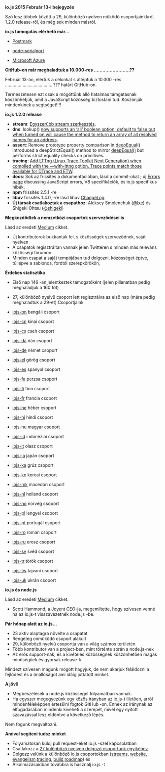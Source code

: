 **io.js 2015 Február 13-i bejegyzés**

Szó lesz többek között a 29, különböző nyelven működő csoportjainkkról, 1.2.0 release-ről, és még sok minden másról. 

**io.js támogatás elérhető már…**

* [Postmark](http://www.google.com/url?q=http%3A%2F%2Fblog.postmarkapp.com%2Fpost%2F110829734198%2Fits-official-were-getting-cozy-with-node-js&sa=D&sntz=1&usg=AFQjCNEOW8WRfuK896Cc77GDiE6Ap4DNXA)

* [node-serialport](https://www.google.com/url?q=https%3A%2F%2Fgithub.com%2Fvoodootikigod%2Fnode-serialport%2Fissues%2F439&sa=D&sntz=1&usg=AFQjCNETU24uk0pum_geBcYbKa6EmWQJXA)

* [Microsoft Azure](http://www.google.com/url?q=http%3A%2F%2Fazure.microsoft.com%2Fen-us%2Fdocumentation%2Farticles%2Fweb-sites-nodejs-iojs%2F&sa=D&sntz=1&usg=AFQjCNHGw9YvP_ZWImfk64a4qdT63VGylg)

**GitHub-on már meghaladtuk a 10.000-res …………………….??**

Február 13-án, elértük a célunkat s átléptük a 10.000 -res …………………………………??? határt GitHub-on. 

Természetesen ezt csak a mögöttünk álló hatalmas támgatásnak köszönhetjük, amit a JavaScript közösség biztostani tud. Köszönjük mindenkinek a segtséget!!!!

**io.js 1.2.0 release**

* **stream**: [Egyszerűbb stream szerkesztés](https://www.google.com/url?q=https%3A%2F%2Fgithub.com%2Fiojs%2Freadable-stream%2Fissues%2F102&sa=D&sntz=1&usg=AFQjCNFKNLzMqrM5Ix1ZXuWSnOEJX4Ei6w).
* **dns**: lookup() [now supports an ‘all’ boolean option, default to false but when turned on will cause the method to return an array of all resolved names for an address](https://www.google.com/url?q=https%3A%2F%2Fgithub.com%2Fiojs%2Fio.js%2Fpull%2F744&sa=D&sntz=1&usg=AFQjCNGXM0lAz9jOOCN_f7QvySBHBwqIHw).
* **assert**: Remove prototype property comparison in [deepEqual()](https://www.google.com/url?q=https%3A%2F%2Fgithub.com%2Fiojs%2Fio.js%2Fpull%2F636&sa=D&sntz=1&usg=AFQjCNGcQM34_-TsHWPW63ZJ1O_oJfq63Q) introduced a deepStrictEqual() method to mirror [deepEqual()](https://www.google.com/url?q=https%3A%2F%2Fgithub.com%2Fiojs%2Fio.js%2Fpull%2F639&sa=D&sntz=1&usg=AFQjCNESFRODORTjvXkzGVmXJu44A2IRVg) but performs strict equality checks on primitives.
* **tracing**: [Add LTTng (Linux Trace Toolkit Next Generation) when compiled with the —with-lttng option. Trace points match those available for DTrace and ETW](https://www.google.com/url?q=https%3A%2F%2Fgithub.com%2Fiojs%2Fio.js%2Fpull%2F702&sa=D&sntz=1&usg=AFQjCNHQfN3Z-WvsUmhsoQcQm1uNHqdzWA).
* **docs**: Sok az frissités a dokumentációban, lásd a commit-okat ; új [Errors page](https://www.google.com/url?q=https%3A%2F%2Fiojs.org%2Fapi%2Ferrors.html&sa=D&sntz=1&usg=AFQjCNHzEqvLiG19-mobBNpr5T52C2wfvg) discussing JavaScript errors, V8 specifikációk, és io.js specifikus hibák.
* **npm** frissités 2.5.1 -re
* **libuv** frissités 1.4.0, -re lásd libuv [ChangeLog](https://www.google.com/url?q=https%3A%2F%2Fgithub.com%2Flibuv%2Flibuv%2Fblob%2Fv1.x%2FChangeLog&sa=D&sntz=1&usg=AFQjCNF2i5H9Jl5mwm5a9MTkW-RKdV9eIQ)
* **Új társak csatlakoztak a csapathoz**: Aleksey Smolenchuk ([@lxe](https://www.google.com/url?q=https%3A%2F%2Fgithub.com%2Flxe&sa=D&sntz=1&usg=AFQjCNHrczPUb1fhdGs6IiYcKA04Ovqo7A)) és Shigeki Ohtsu ([@shigeki](https://www.google.com/url?q=https%3A%2F%2Fgithub.com%2Fshigeki&sa=D&sntz=1&usg=AFQjCNHEMExmtixmukjEwK_i8RmSF5fyoQ))

**Megkezdődtek a nemzetközi csoportok szerveződései is**

Lásd az eredeti [Medium]( https://www.google.com/url?q=https%3A%2F%2Fmedium.com%2F%40mikeal%2Fhow-io-js-built-a-146-person-27-language-localization-effort-in-one-day-65e5b1c49a62&sa=D&sntz=1&usg=AFQjCNEOO7zfmuqUgLr9qrd0ypRORlyb_g) cikket.

* Új kontributorok bukkantak fel, s közösségek szerveződnek, saját nyelven
* A csapatok regisztráltan vannak jelen Twitteren s minden más releváns közösségi fórumon 
* Minden csapat a saját tempójában tud dolgozni, közösséget éptve, túllépve a sablonos, fordtói szerepkörökön,

**Érdekes statisztika**

* Első nap 146 -an jelentkeztek támogatóként (jelen pillanatban pedig meghaladjuk a 160 főt)
* 27, különböző nyelvű csoport lett regisztrálva az első nap (mára pedig meghaladtuk a 29-et)
Csoportjaink

* [iojs-bn](https://www.google.com/url?q=https%3A%2F%2Fgithub.com%2Fiojs%2Fiojs-bn&sa=D&sntz=1&usg=AFQjCNGtvWdrdgB5Hr8-7JBiZGXKYEtjkQ) bengáli csoport

* [iojs-cn](https://www.google.com/url?q=https%3A%2F%2Fgithub.com%2Fiojs%2Fiojs-cn&sa=D&sntz=1&usg=AFQjCNEMV5-XQDVpG62GdqkVgkypRdNrXA) kinai csoport 

* [iojs-cs](https://www.google.com/url?q=https%3A%2F%2Fgithub.com%2Fiojs%2Fiojs-cs&sa=D&sntz=1&usg=AFQjCNHlocJU5S-orAJQyFPrsX1VL0WAUA) cseh csoport

* [iojs-da](https://www.google.com/url?q=https%3A%2F%2Fgithub.com%2Fiojs%2Fiojs-da&sa=D&sntz=1&usg=AFQjCNHIUV7ABGMxZDLEbb08iIKFpHeVlA) dán csoport

* [iojs-de](https://www.google.com/url?q=https%3A%2F%2Fgithub.com%2Fiojs%2Fiojs-de&sa=D&sntz=1&usg=AFQjCNF0Zrt_9iqHhSDtcLqN36au53zUmA) német csoport

* [iojs-el](https://www.google.com/url?q=https%3A%2F%2Fgithub.com%2Fiojs%2Fiojs-el&sa=D&sntz=1&usg=AFQjCNH41HSNAzSQEVxSx6rxzRnA6-w-Cg) görög csoport

* [iojs-es](https://www.google.com/url?q=https%3A%2F%2Fgithub.com%2Fiojs%2Fiojs-es&sa=D&sntz=1&usg=AFQjCNE_Ep5g54XUlbgV4tJsWLoo_4T9Hg) spanyol csoport

* [iojs-fa](https://www.google.com/url?q=https%3A%2F%2Fgithub.com%2Fiojs%2Fiojs-fa&sa=D&sntz=1&usg=AFQjCNGnH1R1G8XDAKCr-7PTSImtMlR2vA) perzsa csoport

* [iojs-fi](https://github.com/iojs/iojs-fi) finn csoport

*  [iojs-fr](https://github.com/iojs/iojs-fr) francia csoport

* [iojs-he](https://github.com/iojs/iojs-he) héber csoport

* [iojs-hi](https://github.com/iojs/iojs-hi) hindi csoport

* [iojs-hu](https://github.com/iojs/iojs-hu) magyar csoport

* [iojs-id](https://github.com/iojs/iojs-id) indonéziai csoport

* [iojs-it](https://github.com/iojs/iojs-it) olasz csoport

* [iojs-ja](https://github.com/iojs/iojs-ja) japán csoport

* [iojs-ka](https://github.com/iojs/iojs-ka) grúz csoport

* [iojs-ko](https://github.com/iojs/iojs-ko) koreai csoport

* [iojs-mk](https://github.com/iojs/iojs-mk) macedón csoport

* [iojs-nl](https://github.com/iojs/iojs-nl) holland csoport

* [iojs-no](https://github.com/iojs/iojs-no) norvég csoport

* [iojs-pl](https://github.com/iojs/iojs-pl) lengyel csoport

* [iojs-pt](https://github.com/iojs/iojs-pt) portugál csoport

* [iojs-ro](https://github.com/iojs/iojs-ro) román csoport

* [iojs-ru](https://github.com/iojs/iojs-ru) orosz csoport

* [iojs-sv](https://github.com/iojs/iojs-sv) svéd csoport

* [iojs-tr](https://github.com/iojs/iojs-tr) török csoport

* [iojs-tw](https://github.com/iojs/iojs-tw) tajvani csoport

* [iojs-uk](https://github.com/iojs/iojs-uk) ukrán csoport

**io.js és node.js**

Lásd az eredeti [Medium](https://www.google.com/url?q=https%3A%2F%2Fmedium.com%2F%40iojs%2Fio-js-and-a-node-js-foundation-4e14699fb7be&sa=D&sntz=1&usg=AFQjCNERAE8Aj-loVu0vD6ox9uOfYsGI9A) cikket.

* Scott Hammond, a Joyent CEO-ja, megemlítette, hogy szívesen venné ha az io.js-t visszavezetnék node.js -be.

**Pár hónap alatt az io.js…**

* 23 aktiv alaptagra növelte a csapatát
* Rengeteg onműködő csoport alakult
* 29, különböző nyelvű csoportja van a világ számos területén
* Több kontributor van a project-ben, mint történte során a node.js-nek 
* Az erős support-nak, és a kivételes közösségnek köszönhetően magas minőségűek és gyorsak release-k 

Mindezt szivesen magunk mögött hagyjuk, de nem akarjuk feláldozni a fejlődést és a önállőságot ami idáig juttatott minket.

**A jövő**

* Megbeszélések a node.js közösségel folyamatban vannak.
* Ha egyszer megegyezünk egy közös irányban az io.js-t illetően, arról mindenféleképpen értesülni fogtok GitHub -on. Ennek az iránynak az elfogadásában mindenki kiveheti a szerepét, mivel egy nyitott szavazással lesz eldöntve a következő lépés.

Nem fogunk megváltozni.

**Amivel segiteni tudsz minket**

* Folyamatosan küldj pull request-eket io.js -szel kapcsolatban
* Csatlakozz a [27 különböző nyelven dolgozó csoportunk egyikéhez](https://www.google.com/url?q=https%3A%2F%2Fgithub.com%2Fiojs%2Fwebsite%2Fissues%2F125&sa=D&sntz=1&usg=AFQjCNF-pgq55qCCaMQ_ddooBd2SLXqJhw)
* Dolgozz velünk a különböző io.js csoportokban ([streams](https://www.google.com/url?q=https%3A%2F%2Fgithub.com%2Fiojs%2Freadable-stream&sa=D&sntz=1&usg=AFQjCNEwG2qLNS-zSKnh8mX6oL2lodw0pg), [website](https://www.google.com/url?q=https%3A%2F%2Fgithub.com%2Fiojs%2Fwebsite&sa=D&sntz=1&usg=AFQjCNFo_qfRgQn2n7QeFrSqRfQDk3OLyg), [evangelism](https://www.google.com/url?q=https%3A%2F%2Fgithub.com%2Fiojs%2Fwebsite%2Flabels%2Fevangelism&sa=D&sntz=1&usg=AFQjCNG1bDRjAzwsFFSUsyW6do1t3tYqdQ),[tracing](https://www.google.com/url?q=https%3A%2F%2Fgithub.com%2Fiojs%2Ftracing-wg&sa=D&sntz=1&usg=AFQjCNEBuewrstHcB_lgMMz6__oc2q1nZQ), [build](https://www.google.com/url?q=https%3A%2F%2Fgithub.com%2Fiojs%2Fbuild&sa=D&sntz=1&usg=AFQjCNF-aUDkwv1lZVmFlUGFLxmz7t-e0A),[roadmap](https://www.google.com/url?q=https%3A%2F%2Fgithub.com%2Fiojs%2Froadmap&sa=D&sntz=1&usg=AFQjCNGo1y1UiHc_5CmdL8JOUsAnLiGoXg)) és
* Alkalmazásaidban továbbra is használj io.js -t 

